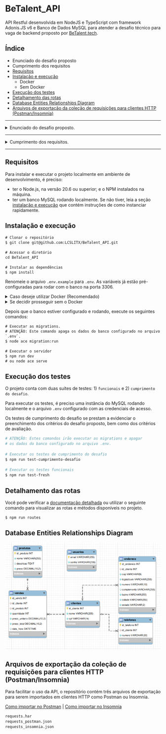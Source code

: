 # BeTalent_API

API Restful desenvolvida em NodeJS e TypeScript com framework Adonis.JS v6 e Banco de Dados MySQL para atender a desafio técnico para vaga de backend proposto por [BeTalent.tech](https://betalent.tech).


## Índice

- Enunciado do desafio proposto
- Cumprimento dos requisitos
- [Requisitos](#requisitos)
- [Instalação e execução](#instalação-e-execução)
  - Docker
  - Sem Docker
- [Execução dos testes](#execução-dos-testes)
- [Detalhamento das rotas](#detalhamento-das-rotas)
- [Database Entities Relationships Diagram](#database-entities-relationships-diagram)
- [Arquivos de exportação da coleção de requisições para clientes HTTP (Postman/Insomnia)](#arquivos-de-exportação-da-coleção-de-requisições-para-clientes-http-postmaninsomnia)


---


<details>
<summary>Enunciado do desafio proposto.</summary>


#### Desafio
O Teste Técnico Back-end da BeTalent consiste em estruturar uma API RESTful conectada a um banco de dados.

Trata-se de um sistema que permite cadastrar usuários externos. Ao realizarem login, estes usuários deverão poder registrar clientes, produtos e vendas.

O(a) candidato(a) deve desenvolver o projeto em um dos seguintes frameworks: Adonis (Node.js) ou Laravel (PHP).


##### Banco de dados
O banco de dados deve ser estruturado à escolha do(a) candidato(a), mas minimamente deve conter:
- usuários: email, senha;
- clientes: nome, cpf;
- endereço: todos os campos de endereço;
- telefones: cliente, número;
- produtos: colocar os dados necessários para um tipo de produto, além de preço.
- vendas: cliente, produto, quantidade, preço unitário, preço total, data e hora.


##### Rotas do sistema
O sistema deve contar com rotas para:
- cadastro de usuário do sistema (signup);
- login com JWT de usuário cadastrado (login);
- clientes:
    - listar todos os clientes cadastrados (index)
        - apenas dados principais devem vir aqui;
        - ordenar pelo id;
    - detalhar um(a) cliente e vendas a ele(a) (show):
        - trazer as vendas mais recentes primeiro;
        - possibilidade de filtrar as vendas por mês + ano;
    - adicionar um(a) cliente (store);
    - editar um(a) cliente (update);
    - excluir um(a) cliente e vendas a ele(a) (delete);
- produtos:
    - listar todos os produtos cadastrados (index):
        - apenas dados principais devem vir aqui;
        - ordenar alfabeticamente.
    - detalhar um produto (show);
    - criar um produto (store);
    - editar um produto (update);
    - exclusão lógica ("soft delete") de um produto (delete);
- vendas:
    - registrar venda de 1 produto a 1 cliente (store).

- Observação: as rotas em clientes, produtos e vendas só devem poder ser acessadas por usuário logado.


##### Requisitos
São requisitos básicos:
- estruturar o sistema observando o MVC (porém, sem as views);
- usar MySQL como banco de dados;
- respostas devem ser em JSON;
- pode-se usar recursos e bibliotecas que auxiliam na administração do banco de dados (Eloquent, Lucid, Knex, Bookshelf etc.);
- documentar as instruções necessárias em um README (requisitos, como instalar e rodar o projeto, detalhamento de rotas e outras informações que julgar relevantes).

Caso o(a) candidato(a) não consiga completar o teste até o prazo definido, deve garantir que tudo que foi construído esteja em funcionamento. Neste caso, relatar no README quais foram as dificuldades encontradas.


##### Critérios de avaliação
Serão critérios para avaliação da solução fornecida:
- lógica de programação;
- organização do projeto;
- legibilidade do código;
- validação necessária dos dados;
- forma adequada de utilização dos recursos;
- seguimento dos padrões especificados;
- clareza na documentação.


##### Envio da solução
O projeto deverá ser hospedado em um repositório no GitHub. O link do repositório deverá ser fornecido no formulário.

</details>

---

<details>
<summary>Cumprimento dos requisitos.</summary>

##### Banco de dados
O banco de dados deve ser estruturado à escolha do(a) candidato(a), mas minimamente deve conter:
- [X] usuários: email, senha;
- [X] clientes: nome, cpf;
- [X] endereço: todos os campos de endereço;
- [X] telefones: cliente, número;
- [X] produtos: colocar os dados necessários para um tipo de produto, além de preço.
- [X] vendas: cliente, produto, quantidade, preço unitário, preço total, data e hora.


##### Rotas do sistema
O sistema deve contar com rotas para:
- [X] cadastro de usuário do sistema (signup);
- [X] login com JWT de usuário cadastrado (login);
- [X] clientes:
    - [X] listar todos os clientes cadastrados (index)
        - [X] apenas dados principais devem vir aqui;
        - [X] ordenar pelo id;
    - [X] detalhar um(a) cliente e vendas a ele(a) (show):
        - [X] trazer as vendas mais recentes primeiro;
        - [X] possibilidade de filtrar as vendas por mês + ano;
    - [X] adicionar um(a) cliente (store);
    - [X] editar um(a) cliente (update);
    - [X] excluir um(a) cliente e vendas a ele(a) (delete);
- [X] produtos:
    - [X] listar todos os produtos cadastrados (index):
        - [X] apenas dados principais devem vir aqui;
        - [X] ordenar alfabeticamente.
    - [X] detalhar um produto (show);
    - [X] criar um produto (store);
    - [X] editar um produto (update);
    - [X] exclusão lógica ("soft delete") de um produto (delete);
- [X] vendas:
    - [X] registrar venda de 1 produto a 1 cliente (store).

- [X] Observação: as rotas em clientes, produtos e vendas só devem poder ser acessadas por usuário logado.


##### Requisitos
São requisitos básicos:
- [X] estruturar o sistema observando o MVC (porém, sem as views);
- [X] usar MySQL como banco de dados;
- [X] respostas devem ser em JSON;
- [X] pode-se usar recursos e bibliotecas que auxiliam na administração do banco de dados (Eloquent, Lucid, Knex, Bookshelf etc.);
- [X] documentar as instruções necessárias em um README (requisitos, como instalar e rodar o projeto, detalhamento de rotas e outras informações que julgar relevantes).


</details>

---


## Requisitos

Para instalar e executar o projeto localmente em ambiente de desenvolvimento, é preciso:
- ter o Node.js, na versão 20.6 ou superior; e o NPM instalados na máquina.
- ter um banco MySQL rodando localmente. Se não tiver, leia a seção [instalação e execução](#instalação-e-execução) que contém instruções de como instanciar rapidamente.

## Instalação e execução



```
# Clonar o repositório
$ git clone git@github.com:LCSLITX/BeTalent_API.git

# Acessar o diretório
cd BeTalent_API

# Instalar as dependências
$ npm install
```

Renomeie o arquivo `.env.example` para `.env`. As variáveis já estão pré-configuradas para rodar com o banco na porta 3306.


<details>
<summary>Caso deseje utilizar Docker (Recomendado)</summary>

Execute o seguinte comando:

```bash
# Este comando criará um container para o banco de dados MySQL e uma database.
# Para alterar o nome da database criada, altere o setup.sql no diretório .docker.
$ docker compose up
# ou docker-compose up
```
Observação: Se a porta padrão do MySQL (3306) já estiver ocupada, é necessário alterar a porta padrão do MySQL no arquivo `.env` (DB_PORT), bem como no arquivo `compose.yaml` ("3306:3306": altere apenas o lado esquerdo).

Exemplo: se decidir alterar para a porta 3307. No arquivo `.env`, substitua `DB_PORT=3306` por `DB_PORT=3307`; e no `compose.yaml`, substitua `"3306:3306"` por `"3307:3306"`.

</details>


<details>
<summary>Se decidir prosseguir sem o Docker</summary>

Configure o arquivo `.env` com as credenciais de acesso do banco de dados

</details>


Depois que o banco estiver configurado e rodando, execute os seguintes comandos:

```
# Executar as migrations. 
# ATENÇÃO: Este comando apaga os dados do banco configurado no arquivo `.env`.
$ node ace migration:run

# Executar o servidor
$ npm run dev 
# ou node ace serve
```

## Execução dos testes

O projeto conta com duas suítes de testes: 1) `funcionais` e 2) `cumprimento do desafio`.

Para executar os testes, é preciso uma instância do MySQL rodando localmente e o arquivo `.env` configurado com as credenciais de acesso.

Os testes de cumprimento do desafio se prestam a evidenciar o preenchimento dos critérios do desafio proposto, bem como dos critérios de avaliação.


```bash
# ATENÇÃO: Estes comandos irão executar as migrations e apagar
# os dados do banco configurado no arquivo .env.

# Executar os testes de cumprimento do desafio
$ npm run test-cumprimento-desafio

# Executar os testes funcionais
$ npm run test-fresh
```





## Detalhamento das rotas

Você pode verificar a [documentação detalhada](https://documenter.getpostman.com/view/19229419/2sA3kUHhss) ou utilizar o seguinte comando para visualizar as rotas e métodos disponíveis no projeto.

```bash
$ npm run routes
```



## Database Entities Relationships Diagram
![ER Diagram](./db_er_diagram.png)


## Arquivos de exportação da coleção de requisições para clientes HTTP (Postman/Insomnia)

Para facilitar o uso da API, o repositório contém três arquivos de exportação para serem importados em clientes HTTP como Postman ou Insomnia.

[Como importar no Postman](https://learning.postman.com/docs/getting-started/importing-and-exporting/importing-and-exporting-overview/) | [Como importar no Insomnia](https://docs.insomnia.rest/insomnia/import-export-data)

```bash
requests.har
requests_postman.json
requests_insomnia.json
```
